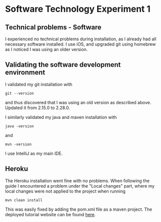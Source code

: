 # Software Technology Experiment 1

## Technical problems - Software

I experienced no technical problems during installation, as I already had all necessary software installed. I use iOS, and upgraded git using homebrew as I noticed I was using an older version.

## Validating the software development environment

I validated my git installation with

```
git --version

```
and thus discovered that I was using an old version as described above. Updated it from 2.15.0 to 2.28.0.

I similarly validated my java and maven installation with

```
java -version

```

and

```
mvn -version

```

I use IntelliJ as my main IDE.

## Heroku

The Heroku installation went fine with no problems. When following the guide I encountered a problem under the "Local changes" part, where my local changes were not applied to the project when running 
```
mvn clean install

```
This was easily fixed by adding the pom.xml file as a maven project. The deployed tutorial website can be found [here](https://morning-plateau-31910.herokuapp.com/).
